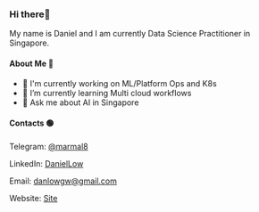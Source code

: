 ### Hi there👋

My name is Daniel and I am currently Data Science Practitioner in Singapore.

#### About Me 📢

- 🔭 I'm currently working on ML/Platform Ops and K8s 
- 🌱 I’m currently learning Multi cloud workflows
- 💬 Ask me about AI in Singapore 

#### Contacts 🟢

Telegram: [@marmal8](https://t.me/marmal8)

LinkedIn: [DanielLow](https://www.linkedin.com/in/low-daniel/)

Email: [danlowgw@gmail.com](mailto:danlowgw@gmail.com)

Website: [Site](https://marmal88.github.io/)
